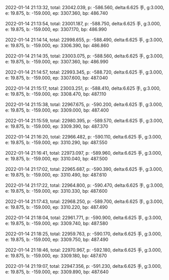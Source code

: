 2022-01-14 21:13:32, total: 23042.039, p: -586.560, delta:6.625 手, g:3.000, e: 19.875, b: -159.000, ep: 3307.360, bp: 486.740

2022-01-14 21:13:54, total: 23001.187, p: -588.750, delta:6.625 手, g:3.000, e: 19.875, b: -159.000, ep: 3307.170, bp: 486.990

2022-01-14 21:14:14, total: 22998.655, p: -588.490, delta:6.625 手, g:3.000, e: 19.875, b: -159.000, ep: 3306.390, bp: 486.860

2022-01-14 21:14:35, total: 23003.075, p: -588.560, delta:6.625 手, g:3.000, e: 19.875, b: -159.000, ep: 3307.360, bp: 486.990

2022-01-14 21:14:57, total: 22993.345, p: -588.720, delta:6.625 手, g:3.000, e: 19.875, b: -159.000, ep: 3307.600, bp: 487.040

2022-01-14 21:15:17, total: 23003.251, p: -588.410, delta:6.625 手, g:3.000, e: 19.875, b: -159.000, ep: 3308.470, bp: 487.110

2022-01-14 21:15:38, total: 22967.675, p: -590.200, delta:6.625 手, g:3.000, e: 19.875, b: -159.000, ep: 3309.000, bp: 487.400

2022-01-14 21:15:59, total: 22980.395, p: -589.570, delta:6.625 手, g:3.000, e: 19.875, b: -159.000, ep: 3309.390, bp: 487.370

2022-01-14 21:16:20, total: 22966.482, p: -590.110, delta:6.625 手, g:3.000, e: 19.875, b: -159.000, ep: 3310.290, bp: 487.550

2022-01-14 21:16:41, total: 22973.097, p: -589.960, delta:6.625 手, g:3.000, e: 19.875, b: -159.000, ep: 3310.040, bp: 487.500

2022-01-14 21:17:02, total: 22965.687, p: -590.390, delta:6.625 手, g:3.000, e: 19.875, b: -159.000, ep: 3310.490, bp: 487.610

2022-01-14 21:17:22, total: 22964.800, p: -590.470, delta:6.625 手, g:3.000, e: 19.875, b: -159.000, ep: 3310.330, bp: 487.600

2022-01-14 21:17:43, total: 22968.250, p: -589.700, delta:6.625 手, g:3.000, e: 19.875, b: -159.000, ep: 3310.220, bp: 487.490

2022-01-14 21:18:04, total: 22961.771, p: -590.900, delta:6.625 手, g:3.000, e: 19.875, b: -159.000, ep: 3309.740, bp: 487.580

2022-01-14 21:18:25, total: 22959.763, p: -590.170, delta:6.625 手, g:3.000, e: 19.875, b: -159.000, ep: 3309.750, bp: 487.490

2022-01-14 21:18:46, total: 22970.967, p: -592.180, delta:6.625 手, g:3.000, e: 19.875, b: -159.000, ep: 3309.180, bp: 487.670

2022-01-14 21:19:07, total: 22947.356, p: -591.230, delta:6.625 手, g:3.000, e: 19.875, b: -159.000, ep: 3309.890, bp: 487.640